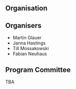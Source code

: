 ## Organisation


## Organisers

* Martin Glauer
* Janna Hastings
* Till Mossakowski
* Fabian Neuhaus

## Program Committee

TBA
